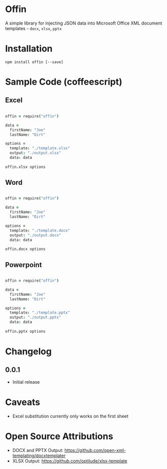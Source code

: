 # Offin

A simple library for injecting JSON data into Microsoft Office XML document templates - `docx`, `xlsx`, `pptx`



# Installation

`npm install offin [--save]`





# Sample Code (coffeescript)

## Excel

```coffeescript

offin = require("offin")

data =
  firstName: "Joe"
  lastName: "Dirt"

options =
  template: "./template.xlsx"
  output: "./output.xlsx"
  data: data
  
offin.xlsx options 

```

## Word

```coffeescript

offin = require("offin")

data =
  firstName: "Joe"
  lastName: "Dirt"

options =
  template: "./template.docx"
  output: "./output.docx"
  data: data
  
offin.docx options 

```

## Powerpoint

```coffeescript

offin = require("offin")

data =
  firstName: "Joe"
  lastName: "Dirt"

options =
  template: "./template.pptx"
  output: "./output.pptx"
  data: data
  
offin.pptx options 

```




# Changelog



## 0.0.1

* Initial release


# Caveats

* Excel substitution currently only works on the first sheet



# Open Source Attributions

* DOCX and PPTX Output: https://github.com/open-xml-templating/docxtemplater
* XLSX Output: https://github.com/optilude/xlsx-template